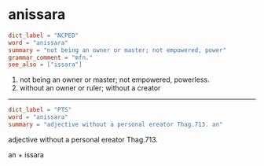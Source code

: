 # anissara

``` toml
dict_label = "NCPED"
word = "anissara"
summary = "not being an owner or master; not empowered, power"
grammar_comment = "mfn."
see_also = ["issara"]
```

1. not being an owner or master; not empowered, powerless.
2. without an owner or ruler; without a creator

--------------------

``` toml
dict_label = "PTS"
word = "anissara"
summary = "adjective without a personal ereator Thag.713. an"
```

adjective without a personal ereator Thag.713.

an \+ issara

